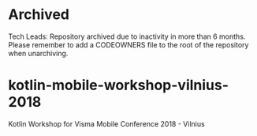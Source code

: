 Archived
======
Tech Leads: Repository archived due to inactivity in more than 6 months.
Please remember to add a CODEOWNERS file to the root of the repository when unarchiving.

# kotlin-mobile-workshop-vilnius-2018
Kotlin Workshop for Visma Mobile Conference 2018 - Vilnius 
